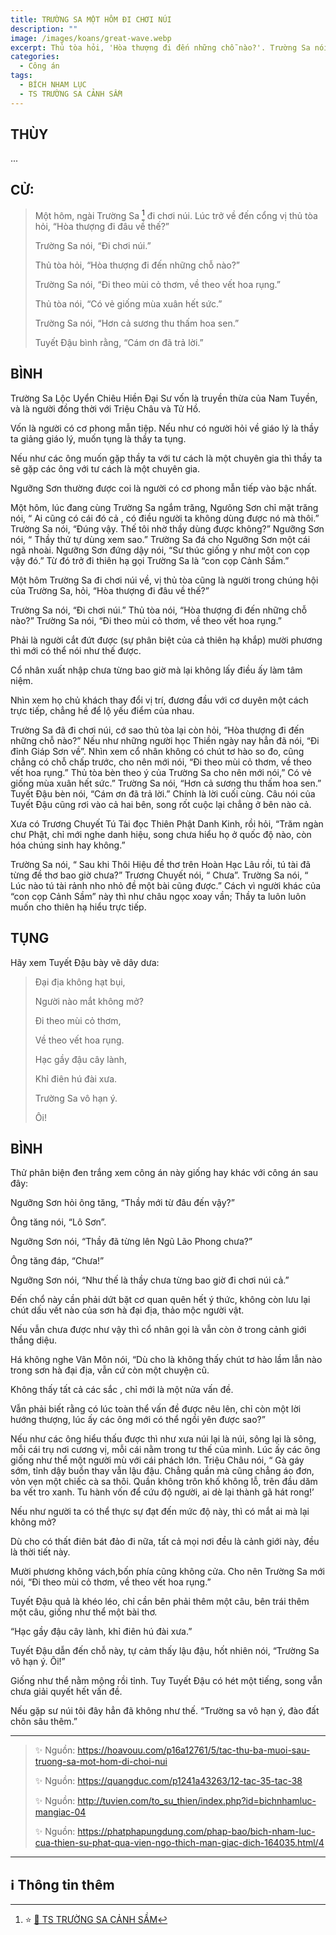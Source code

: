 ```yaml
---
title: TRƯỜNG SA MỘT HÔM ĐI CHƠI NÚI
description: ""
image: /images/koans/great-wave.webp
excerpt: Thủ tòa hỏi, 'Hòa thượng đi đến những chỗ nào?'. Trường Sa nói, 'Đi theo mùi cỏ thơm, về theo vết hoa rụng'
categories:
  - Công án
tags:
  - BÍCH NHAM LỤC
  - TS TRƯỜNG SA CẢNH SẦM
---
```


## THÙY

...

## CỬ:

> Một hôm, ngài Trường Sa [^1] đi chơi núi. Lúc trở về đến cổng vị thủ tòa hỏi, “Hòa thượng đi đâu về thế?”
>
> Trường Sa nói, “Đi chơi núi.”
>
> Thủ tòa hỏi, “Hòa thượng đi đến những chỗ nào?”
>
> Trường Sa nói, “Đi theo mùi cỏ thơm, về theo vết hoa rụng.”
>
> Thủ tòa nói, “Có vẻ giống mùa xuân hết sức.”
>
> Trường Sa nói, “Hơn cả sương thu thấm hoa sen.”
>
> Tuyết Đậu bình rằng, “Cám ơn đã trả lời.”

## BÌNH

Trường Sa Lộc Uyển Chiêu Hiền Đại Sư vốn là truyền thừa của Nam Tuyền, và là người đồng thời với Triệu Châu và Tử Hồ.

Vốn là người có cơ phong mẫn tiệp. Nếu như có người hỏi về giáo lý là thầy ta giảng giáo lý, muốn tụng là thầy ta tụng.

Nếu như các ông muốn gặp thầy ta với tư cách là một chuyên gia thì thầy ta sẽ gặp các ông với tư cách là một chuyên gia.

Ngưỡng Sơn thường được coi là người có cơ phong mẫn tiếp vào bậc nhất.

Một hôm, lúc đang cùng Trường Sa ngắm trăng, Ngưõng Sơn chỉ mặt trăng nói, “ Ai cũng có cái đó cả , có điều người ta không dùng được nó mà thôi.” Trường Sa nói, “Đúng vậy. Thế tôi nhờ thầy dùng được không?” Ngưỡng Sơn nói, “ Thầy thử tự dùng xem sao.” Trường Sa đá cho Ngưỡng Sơn một cái ngã nhoài. Ngưỡng Sơn đứng dậy nói, “Sư thúc giống y như một con cọp vậy đó.” Từ đó trở đi thiên hạ gọi Trường Sa là “con cọp Cảnh Sầm.”

Một hôm Trường Sa đi chơi núi về, vị thủ tòa cũng là người trong chúng hội của Trường Sa, hỏi, “Hòa thượng đi đâu về thế?”

Trường Sa nói, “Đi chơi núi.” Thủ tòa nói, “Hòa thượng đi đến những chỗ nào?” Trường Sa nói, “Đi theo mùi cỏ thơm, về theo vết hoa rụng.”

Phải là người cắt đứt được (sự phân biệt của cả thiên hạ khắp) mười phương thì mới có thể nói như thế được.

Cổ nhân xuất nhập chưa từng bao giờ mà lại không lấy điều ấy làm tâm niệm.

Nhìn xem họ chủ khách thay đổi vị trí, đương đầu với cơ duyên một cách trực tiếp, chẳng hề để lộ yếu điểm của nhau.

Trường Sa đã đi chơi núi, cớ sao thủ tòa lại còn hỏi, “Hòa thượng đi đến những chỗ nào?” Nếu như những người học Thiền ngày nay hẳn đã nói, “Đi đỉnh Giáp Sơn về”. Nhìn xem cổ nhân không có chút tơ hào so đo, cũng chẳng có chỗ chấp trước, cho nên mới nói, “Đi theo mùi cỏ thơm, về theo vết hoa rụng.” Thủ tòa bèn theo ý của Trường Sa cho nên mới nói,” Có vẻ giống mùa xuân hết sức.” Trường Sa nói, “Hơn cả sương thu thấm hoa sen.” Tuyết Đậu bèn nói, “Cám ơn đã trả lời.” Chính là lời cuối cùng. Câu nói của Tuyết Đậu cũng rơi vào cả hai bên, song rốt cuộc lại chẳng ở bên nào cả.

Xưa có Trương Chuyết Tú Tài đọc Thiên Phật Danh Kinh, rồi hỏi, “Trăm ngàn chư Phật, chỉ mới nghe danh hiệu, song chưa hiểu họ ở quốc độ nào, còn hóa chúng sinh hay không.”

Trường Sa nói, “ Sau khi Thôi Hiệu đề thơ trên Hoàn Hạc Lâu rồi, tú tài đã từng đề thơ bao giờ chưa?” Trương Chuyết nói, “ Chưa”. Trường Sa nói, “ Lúc nào tú tài rảnh nho nhỏ đề một bài cũng được.” Cách vì người khác của “con cọp Cảnh Sầm” này thì như châu ngọc xoay vần; Thầy ta luôn luôn muốn cho thiên hạ hiểu trực tiếp.

## TỤNG

Hãy xem Tuyết Đậu bày vẽ dây dưa:

> Đại địa không hạt bụi,
>
> Người nào mắt không mở?
>
> Đi theo mùi cỏ thơm,
>
> Về theo vết hoa rụng.
>
> Hạc gầy đậu cây lành,
>
> Khỉ điên hú đài xưa.
>
> Trường Sa vô hạn ý.
>
> Ôi!

## BÌNH

Thử phân biện đen trắng xem công án này giống hay khác với công án sau đây:

Ngưỡng Sơn hỏi ông tăng, “Thầy mới từ đâu đến vậy?”

Ông tăng nói, “Lô Sơn”.

Ngưỡng Sơn nói, “Thầy đã từng lên Ngũ Lão Phong chưa?”

Ông tăng đáp, “Chưa!”

Ngưỡng Sơn nói, “Như thế là thầy chưa từng bao giờ đi chơi núi cả.”

Đến chổ này cần phải dứt bặt cơ quan quên hết ý thức, không còn lưu lại chút dấu vết nào của sơn hà đại địa, thảo mộc người vật.

Nếu vẫn chưa được như vậy thì cổ nhân gọi là vẫn còn ở trong cảnh giới thắng diệu.

Há không nghe Vân Môn nói, “Dù cho là không thấy chút tơ hào lầm lẫn nào trong sơn hà đại địa, vẫn cứ còn một chuyện cũ.

Không thấy tất cả các sắc , chỉ mới là một nửa vấn đề.

Vẫn phải biết rằng có lúc toàn thể vấn đề được nêu lên, chỉ còn một lời hướng thượng, lúc ấy các ông mới có thể ngồi yên được sao?”

Nếu như các ông hiểu thấu được thì như xưa núi lại là núi, sông lại là sông, mỗi cái trụ nơi cương vị, mỗi cái nằm trong tư thế của mình. Lúc ấy các ông giống như thể một người mù với cái phách lớn. Triệu Châu nói, “ Gà gáy sớm, tỉnh dậy buồn thay vẫn lậu đậu. Chẳng quần mà cũng chẳng áo đơn, vỏn vẹn một chiếc cà sa thôi. Quần không trôn khố không lỗ, trên đầu dăm ba vết tro xanh. Tu hành vốn để cứu độ người, ai dè lại thành gã hát rong!’

Nếu như người ta có thể thực sự đạt đến mức độ này, thì có mắt ai mà lại không mở?

Dù cho có thất điên bát đảo đi nữa, tất cả mọi nơi đều là cảnh giới này, đều là thời tiết này.

Mười phương không vách,bốn phía cũng không cửa. Cho nên Trường Sa mới nói, “Đi theo mùi cỏ thơm, về theo vết hoa rụng.”

Tuyết Đậu quả là khéo léo, chỉ cần bên phải thêm một câu, bên trái thêm một câu, giống như thể một bài thơ.

“Hạc gầy đậu cây lành, khỉ điên hú đài xưa.”

Tuyết Đậu dẫn đến chỗ này, tự cảm thấy lậu đậu, hốt nhiên nói, “Trường Sa vô hạn ý. Ôi!”

Giống như thể nằm mộng rồi tỉnh. Tuy Tuyết Đậu có hét một tiếng, song vẫn chưa giải quyết hết vấn đề.

Nếu gặp sư núi tôi đây hẳn đã không như thế. “Trường sa vô hạn ý, đào đất chôn sâu thêm.”

<hr class="blog-rule" />

> ✨ Nguồn: https://hoavouu.com/p16a12761/5/tac-thu-ba-muoi-sau-truong-sa-mot-hom-di-choi-nui
>
> ✨ Nguồn: https://quangduc.com/p1241a43263/12-tac-35-tac-38
>
> ✨ Nguồn: http://tuvien.com/to_su_thien/index.php?id=bichnhamluc-mangiac-04
>
> ✨ Nguồn: https://phatphapungdung.com/phap-bao/bich-nham-luc-cua-thien-su-phat-qua-vien-ngo-thich-man-giac-dich-164035.html/4

<hr class="blog-rule" />

## ℹ️ Thông tin thêm

[^1]: ⭐️ <a href="http://www.thuongchieu.net/index.php/phapthoai/suphu/4834-tscanhsam" target="_blank">🔗 TS TRƯỜNG SA CẢNH SẦM</a>
